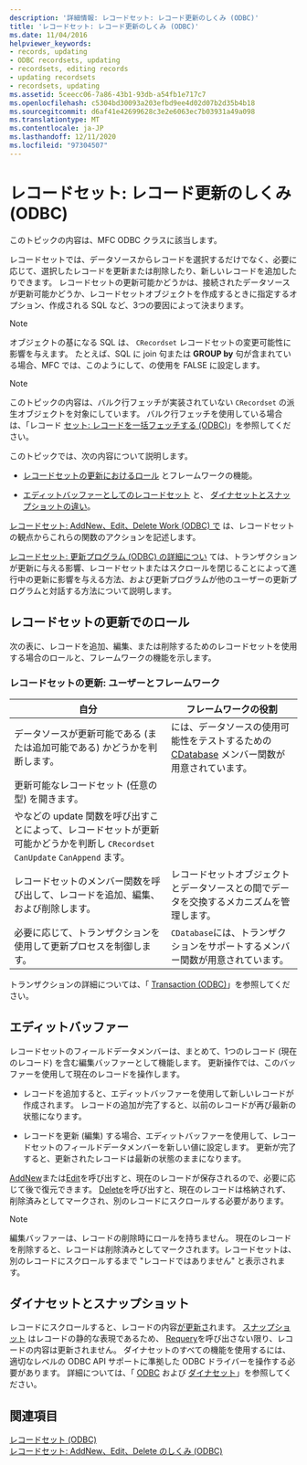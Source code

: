 ```yaml
---
description: '詳細情報: レコードセット: レコード更新のしくみ (ODBC)'
title: 'レコードセット: レコード更新のしくみ (ODBC)'
ms.date: 11/04/2016
helpviewer_keywords:
- records, updating
- ODBC recordsets, updating
- recordsets, editing records
- updating recordsets
- recordsets, updating
ms.assetid: 5ceecc06-7a86-43b1-93db-a54fb1e717c7
ms.openlocfilehash: c5304bd30093a203efbd9ee4d02d07b2d35b4b18
ms.sourcegitcommit: d6af41e42699628c3e2e6063ec7b03931a49a098
ms.translationtype: MT
ms.contentlocale: ja-JP
ms.lasthandoff: 12/11/2020
ms.locfileid: "97304507"
---
```

# <a name="recordset-how-recordsets-update-records-odbc"></a>レコードセット: レコード更新のしくみ (ODBC)

このトピックの内容は、MFC ODBC クラスに該当します。

レコードセットでは、データソースからレコードを選択するだけでなく、必要に応じて、選択したレコードを更新または削除したり、新しいレコードを追加したりできます。 レコードセットの更新可能かどうかは、接続されたデータソースが更新可能かどうか、レコードセットオブジェクトを作成するときに指定するオプション、作成される SQL など、3つの要因によって決まります。

> [!NOTE]
> オブジェクトの基になる SQL は、 `CRecordset` レコードセットの変更可能性に影響を与えます。 たとえば、SQL に join 句または **GROUP by** 句が含まれている場合、MFC では、このようにして、の使用を FALSE に設定します。

> [!NOTE]
> このトピックの内容は、バルク行フェッチが実装されていない `CRecordset` の派生オブジェクトを対象にしています。 バルク行フェッチを使用している場合は、「レコード [セット: レコードを一括フェッチする (ODBC)](../../data/odbc/recordset-fetching-records-in-bulk-odbc.md)」を参照してください。

このトピックでは、次の内容について説明します。

- [レコードセットの更新におけるロール](#_core_your_role_in_recordset_updating) とフレームワークの機能。

- [エディットバッファーとしてのレコードセット](#_core_the_edit_buffer) と、 [ダイナセットとスナップショットの違い](#_core_dynasets_and_snapshots)。

[レコードセット: AddNew、Edit、Delete Work (ODBC) で](../../data/odbc/recordset-how-addnew-edit-and-delete-work-odbc.md) は、レコードセットの観点からこれらの関数のアクションを記述します。

[レコードセット: 更新プログラム (ODBC) の詳細につい](../../data/odbc/recordset-more-about-updates-odbc.md) ては、トランザクションが更新に与える影響、レコードセットまたはスクロールを閉じることによって進行中の更新に影響を与える方法、および更新プログラムが他のユーザーの更新プログラムと対話する方法について説明します。

## <a name="your-role-in-recordset-updating"></a><a name="_core_your_role_in_recordset_updating"></a> レコードセットの更新でのロール

次の表に、レコードを追加、編集、または削除するためのレコードセットを使用する場合のロールと、フレームワークの機能を示します。

### <a name="recordset-updating-you-and-the-framework"></a>レコードセットの更新: ユーザーとフレームワーク

|自分|フレームワークの役割|
|---------|-------------------|
|データソースが更新可能である (または追加可能である) かどうかを判断します。|には、データソースの使用可能性をテストするための [CDatabase](../../mfc/reference/cdatabase-class.md) メンバー関数が用意されています。|
|更新可能なレコードセット (任意の型) を開きます。||
|やなどの update 関数を呼び出すことによって、レコードセットが更新可能かどうかを判断し `CRecordset` `CanUpdate` `CanAppend` ます。||
|レコードセットのメンバー関数を呼び出して、レコードを追加、編集、および削除します。|レコードセットオブジェクトとデータソースとの間でデータを交換するメカニズムを管理します。|
|必要に応じて、トランザクションを使用して更新プロセスを制御します。|`CDatabase`には、トランザクションをサポートするメンバー関数が用意されています。|

トランザクションの詳細については、「 [Transaction (ODBC)](../../data/odbc/transaction-odbc.md)」を参照してください。

## <a name="the-edit-buffer"></a><a name="_core_the_edit_buffer"></a> エディットバッファー

レコードセットのフィールドデータメンバーは、まとめて、1つのレコード (現在のレコード) を含む編集バッファーとして機能します。 更新操作では、このバッファーを使用して現在のレコードを操作します。

- レコードを追加すると、エディットバッファーを使用して新しいレコードが作成されます。 レコードの追加が完了すると、以前のレコードが再び最新の状態になります。

- レコードを更新 (編集) する場合、エディットバッファーを使用して、レコードセットのフィールドデータメンバーを新しい値に設定します。 更新が完了すると、更新されたレコードは最新の状態のままになります。

[AddNew](../../mfc/reference/crecordset-class.md#addnew)または[Edit](../../mfc/reference/crecordset-class.md#edit)を呼び出すと、現在のレコードが保存されるので、必要に応じて後で復元できます。 [Delete](../../mfc/reference/crecordset-class.md#delete)を呼び出すと、現在のレコードは格納されず、削除済みとしてマークされ、別のレコードにスクロールする必要があります。

> [!NOTE]
> 編集バッファーは、レコードの削除時にロールを持ちません。 現在のレコードを削除すると、レコードは削除済みとしてマークされます。レコードセットは、別のレコードにスクロールするまで "レコードではありません" と表示されます。

## <a name="dynasets-and-snapshots"></a><a name="_core_dynasets_and_snapshots"></a> ダイナセットとスナップショット

レコードにスクロールすると、レコードの内容[が更新さ](../../data/odbc/dynaset.md)れます。 [スナップショット](../../data/odbc/snapshot.md) はレコードの静的な表現であるため、 [Requery](../../mfc/reference/crecordset-class.md#requery)を呼び出さない限り、レコードの内容は更新されません。 ダイナセットのすべての機能を使用するには、適切なレベルの ODBC API サポートに準拠した ODBC ドライバーを操作する必要があります。 詳細については、「 [ODBC](../../data/odbc/odbc-basics.md) および [ダイナセット](../../data/odbc/dynaset.md)」を参照してください。

## <a name="see-also"></a>関連項目

[レコードセット (ODBC)](../../data/odbc/recordset-odbc.md)<br/>
[レコードセット: AddNew、Edit、Delete のしくみ (ODBC)](../../data/odbc/recordset-how-addnew-edit-and-delete-work-odbc.md)
